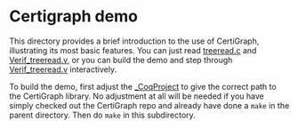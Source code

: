 # Certigraph demo

This directory provides a brief introduction to the use of CertiGraph,
illustrating its most basic features.  You can just read [treeread.c](treeread.c)
and [Verif_treeread.v](Verif_treeread.v), or you can build the demo
and step through [Verif_treeread.v](Verif_treeread.v) interactively.

To build the demo, first adjust the [_CoqProject](_CoqProject) to give the
correct path to the CertiGraph library.  No adjustment at all will be needed
if you have simply checked out the CertiGraph repo and already have done a `make`
in the parent directory.  Then do `make` in this subdirectory.
